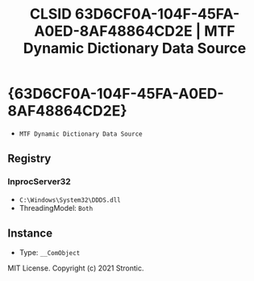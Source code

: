 ﻿---
title: "CLSID 63D6CF0A-104F-45FA-A0ED-8AF48864CD2E | MTF Dynamic Dictionary Data Source"
excerpt: What is COM-Object CLSID 63D6CF0A-104F-45FA-A0ED-8AF48864CD2E?
---

# {63D6CF0A-104F-45FA-A0ED-8AF48864CD2E}

* `MTF Dynamic Dictionary Data Source`

## Registry


### InprocServer32

* `C:\Windows\System32\DDDS.dll`
* ThreadingModel: `Both`

## Instance

* Type: `__ComObject`

MIT License. Copyright (c) 2021 Strontic.


